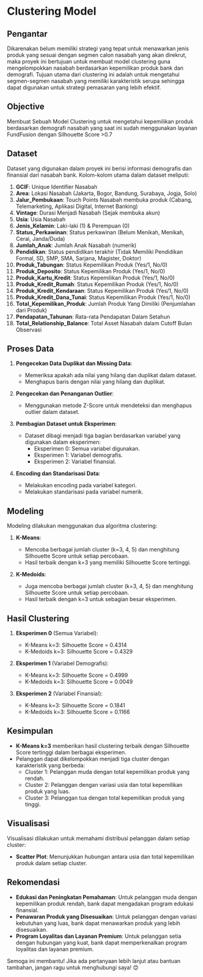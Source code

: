 # Clustering Model

## Pengantar
Dikarenakan belum memiliki strategi yang tepat untuk menawarkan jenis produk yang sesuai dengan segmen calon nasabah yang akan direkrut, maka proyek ini bertujuan untuk membuat model clustering guna mengelompokkan nasabah berdasarkan kepemilikan produk bank dan demografi. Tujuan utama dari clustering ini adalah untuk mengetahui segmen-segmen nasabah yang memiliki karakteristik serupa sehingga dapat digunakan untuk strategi pemasaran yang lebih efektif.

## Objective
Membuat Sebuah Model Clustering untuk mengetahui kepemilikan produk berdasarkan demografi nasabah yang saat ini sudah menggunakan layanan FundFusion dengan Silhouette Score >0.7

## Dataset
Dataset yang digunakan dalam proyek ini berisi informasi demografis dan finansial dari nasabah bank. Kolom-kolom utama dalam dataset meliputi:

1. **GCIF**: Unique Identifier Nasabah
2. **Area**: Lokasi Nasabah (Jakarta, Bogor, Bandung, Surabaya, Jogja, Solo)
3. **Jalur_Pembukaan**: Touch Points Nasabah membuka produk (Cabang, Telemarketing, Aplikasi Digital, Internet Banking)
4. **Vintage**: Durasi Menjadi Nasabah (Sejak membuka akun)
5. **Usia**: Usia Nasabah
6. **Jenis_Kelamin**: Laki-laki (1) & Perempuan (0)
7. **Status_Perkawinan**: Status perkawinan (Belum Menikah, Menikah, Cerai, Janda/Duda)
8. **Jumlah_Anak**: Jumlah Anak Nasabah (numerik)
9. **Pendidikan**: Status pendidikan terakhir (Tidak Memiliki Pendidikan Formal, SD, SMP, SMA, Sarjana, Magister, Doktor)
10. **Produk_Tabungan**: Status Kepemilikan Produk (Yes/1, No/0)
11. **Produk_Deposito**: Status Kepemilikan Produk (Yes/1, No/0)
12. **Produk_Kartu_Kredit**: Status Kepemilikan Produk (Yes/1, No/0)
13. **Produk_Kredit_Rumah**: Status Kepemilikan Produk (Yes/1, No/0)
14. **Produk_Kredit_Kendaraan**: Status Kepemilikan Produk (Yes/1, No/0)
15. **Produk_Kredit_Dana_Tunai**: Status Kepemilikan Produk (Yes/1, No/0)
16. **Total_Kepemilikan_Produk**: Jumlah Produk Yang Dimiliki (Penjumlahan dari Produk)
17. **Pendapatan_Tahunan**: Rata-rata Pendapatan Dalam Setahun
18. **Total_Relationship_Balance**: Total Asset Nasabah dalam Cutoff Bulan Observasi

## Proses Data
1. **Pengecekan Data Duplikat dan Missing Data**:
   - Memeriksa apakah ada nilai yang hilang dan duplikat dalam dataset.
   - Menghapus baris dengan nilai yang hilang dan duplikat.

2. **Pengecekan dan Penanganan Outlier**:
   - Menggunakan metode Z-Score untuk mendeteksi dan menghapus outlier dalam dataset.

3. **Pembagian Dataset untuk Eksperimen**:
   - Dataset dibagi menjadi tiga bagian berdasarkan variabel yang digunakan dalam eksperimen:
     - Eksperimen 0: Semua variabel digunakan.
     - Eksperimen 1: Variabel demografis.
     - Eksperimen 2: Variabel finansial.

4. **Encoding dan Standarisasi Data**:
   - Melakukan encoding pada variabel kategori.
   - Melakukan standarisasi pada variabel numerik.

## Modeling
Modeling dilakukan menggunakan dua algoritma clustering:
1. **K-Means**:
   - Mencoba berbagai jumlah cluster (k=3, 4, 5) dan menghitung Silhouette Score untuk setiap percobaan.
   - Hasil terbaik dengan k=3 yang memiliki Silhouette Score tertinggi.

2. **K-Medoids**:
   - Juga mencoba berbagai jumlah cluster (k=3, 4, 5) dan menghitung Silhouette Score untuk setiap percobaan.
   - Hasil terbaik dengan k=3 untuk sebagian besar eksperimen.

## Hasil Clustering
1. **Eksperimen 0** (Semua Variabel):
   - K-Means k=3: Silhouette Score = 0.4314
   - K-Medoids k=3: Silhouette Score = 0.4329

2. **Eksperimen 1** (Variabel Demografis):
   - K-Means k=3: Silhouette Score = 0.4999
   - K-Medoids k=3: Silhouette Score = 0.0049

3. **Eksperimen 2** (Variabel Finansial):
   - K-Means k=3: Silhouette Score = 0.1841
   - K-Medoids k=3: Silhouette Score = 0.1166

## Kesimpulan
- **K-Means k=3** memberikan hasil clustering terbaik dengan Silhouette Score tertinggi dalam berbagai eksperimen.
- Pelanggan dapat dikelompokkan menjadi tiga cluster dengan karakteristik yang berbeda:
  - Cluster 1: Pelanggan muda dengan total kepemilikan produk yang rendah.
  - Cluster 2: Pelanggan dengan variasi usia dan total kepemilikan produk yang luas.
  - Cluster 3: Pelanggan tua dengan total kepemilikan produk yang tinggi.

## Visualisasi
Visualisasi dilakukan untuk memahami distribusi pelanggan dalam setiap cluster:
- **Scatter Plot**: Menunjukkan hubungan antara usia dan total kepemilikan produk dalam setiap cluster.

## Rekomendasi
- **Edukasi dan Peningkatan Pemahaman**: Untuk pelanggan muda dengan kepemilikan produk rendah, bank dapat mengadakan program edukasi finansial.
- **Penawaran Produk yang Disesuaikan**: Untuk pelanggan dengan variasi kebutuhan yang luas, bank dapat menawarkan produk yang lebih disesuaikan.
- **Program Loyalitas dan Layanan Premium**: Untuk pelanggan setia dengan hubungan yang kuat, bank dapat memperkenalkan program loyalitas dan layanan premium.


Semoga ini membantu! Jika ada pertanyaan lebih lanjut atau bantuan tambahan, jangan ragu untuk menghubungi saya! 😊